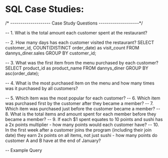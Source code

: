 # SQL Case Studies: 
/* --------------------
   Case Study Questions
   --------------------*/

-- 1. What is the total amount each customer spent at the restaurant?


-- 2. How many days has each customer visited the restaurant?
SELECT customer_id,
COUNT(DISTINCT order_date) as visit_count
FROM dannys_diner.sales
GROUP BY customer_id;


-- 3. What was the first item from the menu purchased by each customer?
SELECT product_id as product_name
FROM dannys_diner
GROUP BY asc(order_date);


-- 4. What is the most purchased item on the menu and how many times was it purchased by all customers?


-- 5. Which item was the most popular for each customer?
-- 6. Which item was purchased first by the customer after they became a member?
-- 7. Which item was purchased just before the customer became a member?
-- 8. What is the total items and amount spent for each member before they became a member?
-- 9.  If each $1 spent equates to 10 points and sushi has a 2x points multiplier - how many points would each customer have?
-- 10. In the first week after a customer joins the program (including their join date) they earn 2x points on all items, not just sushi - how many points do customer A and B have at the end of January?

-- Example Query
